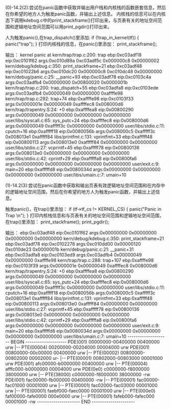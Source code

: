 (0)-14.2(2):尝试在panic函数中获取并输出用户栈和内核栈的函数嵌套信息，然后在你希望的地方人为触发panic函数，并输出上述信息。
内核栈的信息可以在内核态下调用kdebug.c中的print_stackframe()打印出来，与页表有关的地址空间范围和逻辑地址空间范围可以用print_pgdir()打印出来。

人为触发panic(),在trap_dispatch()里添加:
if (!trap_in_kernel(tf))
{
    panic("trap");
}
打印内核栈的信息，在panic()里添加：
print_stackframe();

输出：
kernel panic at kern/trap/trap.c:200:
    trap
ebp:0xc03adf18 eip:0xc0101f62 args:0xc010d89a 0xc03adf5c 0x000000c8 0x00000002 
    kern/debug/kdebug.c:350: print_stackframe+21
ebp:0xc03adf48 eip:0xc01022b6 args:0xc010dc20 0x000000c8 0xc010dc48 0x00000000 
    kern/debug/panic.c:25: __panic+93
ebp:0xc03adf78 eip:0xc0103c4a args:0xc03adfb4 0x00000000 0x00800020 0x0000001b 
    kern/trap/trap.c:200: trap_dispatch+55
ebp:0xc03adfa8 eip:0xc0103ede args:0xc03adfb4 0x00000049 0x00000000 0xaffffe98 
    kern/trap/trap.c:292: trap+74
ebp:0xaffffe98 eip:0xc0103f33 args:0x0000001e 0x00000049 0xaffffec8 0x008000d6 
    kern/trap/trapentry.S:24: <unknown>+0
ebp:0xaffffea8 eip:0x00800290 args:0x00000049 0x00000000 0x00000000 0x00000000 
    user/libs/syscall.c:65: sys_putc+24
ebp:0xaffffec8 eip:0x008000d6 args:0x00000049 0xafffff3c 0x00000000 0x00000000 
    user/libs/stdio.c:11: cputch+16
ebp:0xafffff18 eip:0x0080056b args:0x008000c5 0xafffff3c 0x008013e1 0xafffff84 
    libs/printfmt.c:131: vprintfmt+33
ebp:0xafffff48 eip:0x00800113 args:0x008013e0 0xafffff84 0x00000000 0x00000000 
    user/libs/stdio.c:27: vcprintf+45
ebp:0xafffff78 eip:0x00800136 args:0x008013e0 0x00000000 0x00000000 0x00000000 
    user/libs/stdio.c:42: cprintf+29
ebp:0xafffffa8 eip:0x00800fa6 args:0x00000000 0x00000000 0x00000000 0x00000000 
    user/exit.c:9: main+20
ebp:0xafffffd8 eip:0x0080034d args:0x00000000 0x00000000 0x00000000 0x00000000 
    user/libs/umain.c:7: umain+10

(1)-14.2(3):尝试在panic函数中获取和输出页表有效逻辑地址空间范围和在内存中的逻辑地址空间范围，然后在你希望的地方人为触发panic函数，并输出上述信息。

触发panic()，在trap()里添加：
if (tf->tf_cs != KERNEL_CS) 
{
    panic("Panic in Trap \n");
}
打印内核栈信息和与页表有关的地址空间范围和逻辑地址空间范围，在trap()里添加：
print_stackframe();
print_pgdir();

输出：
ebp:0xc03adf48 eip:0xc0101f62 args:0x00000000 0x00000000 0x00000000 0x00000000 
    kern/debug/kdebug.c:350: print_stackframe+21
ebp:0xc03adf78 eip:0xc0102278 args:0xc010dd00 0x00000120 0xc010de23 0x0000001b 
    kern/debug/panic.c:21: __panic+31
ebp:0xc03adfa8 eip:0xc0103ed9 args:0xc03adfb4 0x00000049 0x00000000 0xaffffe98 
    kern/trap/trap.c:288: trap+107
ebp:0xaffffe98 eip:0xc0103f39 args:0x0000001e 0x00000049 0xaffffec8 0x008000d6 
    kern/trap/trapentry.S:24: <unknown>+0
ebp:0xaffffea8 eip:0x00800290 args:0x00000049 0x00000000 0x00000000 0x00000000 
    user/libs/syscall.c:65: sys_putc+24
ebp:0xaffffec8 eip:0x008000d6 args:0x00000049 0xafffff3c 0x00000000 0x00000000 
    user/libs/stdio.c:11: cputch+16
ebp:0xafffff18 eip:0x0080056b args:0x008000c5 0xafffff3c 0x008013e1 0xafffff84 
    libs/printfmt.c:131: vprintfmt+33
ebp:0xafffff48 eip:0x00800113 args:0x008013e0 0xafffff84 0x00000000 0x00000000 
    user/libs/stdio.c:27: vcprintf+45
ebp:0xafffff78 eip:0x00800136 args:0x008013e0 0x00000000 0x00000000 0x00000000 
    user/libs/stdio.c:42: cprintf+29
ebp:0xafffffa8 eip:0x00800fa6 args:0x00000000 0x00000000 0x00000000 0x00000000 
    user/exit.c:9: main+20
ebp:0xafffffd8 eip:0x0080034d args:0x00000000 0x00000000 0x00000000 0x00000000 
    user/libs/umain.c:7: umain+10
-------------------- BEGIN --------------------
PDE(001) 00000000-00400000 00400000 urw
  |-- PTE(00004) 00200000-00204000 00004000 urw
PDE(001) 00800000-00c00000 00400000 urw
  |-- PTE(00002) 00800000-00802000 00002000 ur-
  |-- PTE(00001) 00802000-00803000 00001000 urw
PDE(001) afc00000-b0000000 00400000 urw
  |-- PTE(00004) afffc000-b0000000 00004000 urw
PDE(0e0) c0000000-f8000000 38000000 urw
  |-- PTE(38000) c0000000-f8000000 38000000 -rw
PDE(001) fac00000-fb000000 00400000 -rw
  |-- PTE(00001) fac00000-fac01000 00001000 urw
  |-- PTE(00001) fac02000-fac03000 00001000 urw
  |-- PTE(00001) faebf000-faec0000 00001000 urw
  |-- PTE(000e0) faf00000-fafe0000 000e0000 urw
  |-- PTE(00001) fafeb000-fafec000 00001000 -rw
--------------------- END ---------------------
